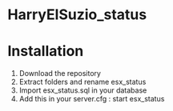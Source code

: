 # HarryElSuzio_status
# Installation
1. Download the repository
2. Extract folders and rename esx_status
3. Import esx_status.sql in your database
4. Add this in your server.cfg :
start esx_status
